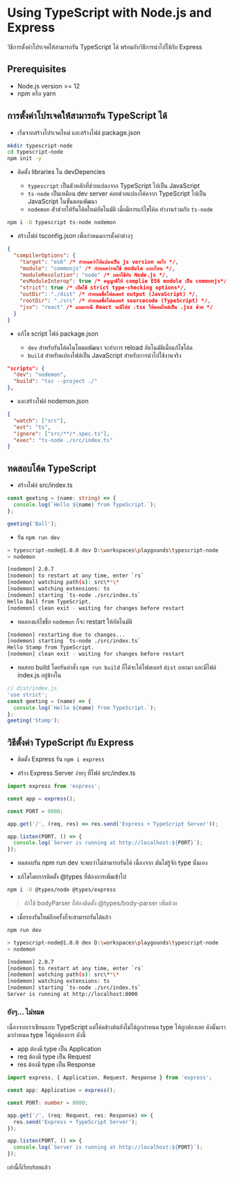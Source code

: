 # Using TypeScript with Node.js and Express

วิธีการตั้งค่าโปรเจคให้สามารถรัน TypeScript ได้ พร้อมกับวิธีการนำไปใช้กับ Express

## Prerequisites

- Node.js version >= 12
- npm หรือ yarn

## การตั้งค่าโปรเจคให้สามารถรัน TypeScript ได้

- เริ่มจากสร้างโปรเจคใหม่ และสร้างไฟล์ package.json

```bash
mkdir typescript-node
cd typescript-node
npm init -y
```

- ติดตั้ง libraries ใน devDepencies

  - `typescript` เป็นตัวหลักที่ช่วยแปลงจาก TypeScript ไปเป็น JavaScript
  - `ts-node` เป็นเหมือน dev server ค่อยช่วยแปลงโค้ดจาก TypeScript ไปเป็น JavaScript ในขั้นตอนพัฒนา
  - `nodemon` ตัวช่วยให้รันโค้ดใหม่อัตโนมัติ เมื่อมีการแก้ไขโค้ด ทำงานร่วมกับ `ts-node`

```bash
npm i -D typescript ts-node nodemon
```

- สร้างไฟล์ tsconfig.json เพื่อกำหนดการตั้งค่าต่างๆ

```json
{
  "compilerOptions": {
    "target": "es6" /* กำหนดว่าให้แปลงเป็น js version อะไร */,
    "module": "commonjs" /* กำหนดว่าจะใช้ module แบบไหน */,
    "moduleResolution": "node" /* บอกใช้กับ Node.js */,
    "esModuleInterop": true /* อนุญาติให้ complie ES6 module เป็น commonjs*/,
    "strict": true /* เปิดใช้ strict type-checking options*/,
    "outDir": "./dist" /* กำหนดชื่อโฟลเดอร์ output (JavaScript) */,
    "rootDir": "./src" /* กำหนดชื่อโฟลเดอร์ sourcecode (TypeScript) */,
    "jsx": "react" /* แถมกรณี React จะมีไฟล์ .tsx ให้คอมไพล์เป็น .jsx ด้วย */
  }
}
```

- แก้ไข script ไฟล์ package.json

  - `dev` สำหรับรันโค้ดในโหมดพัฒนา จะทำการ reload อัตโนมัติเมื่อแก้ไขโค้ด
  - `build` สำหรับแปลงไฟล์เป็น JavaScript สำหรับการนำไปใช้งานจริง

```json
"scripts": {
  "dev": "nodemon",
  "build": "tsc --project ./"
},
```

- และสร้างไฟล์ nodemon.json

```json
{
  "watch": ["src"],
  "ext": "ts",
  "ignore": ["src/**/*.spec.ts"],
  "exec": "ts-node ./src/index.ts"
}
```

## ทดสอบโค้ด TypeScript

- สร้างไฟล์ src/index.ts

```ts
const geeting = (name: string) => {
  console.log(`Hello ${name} from TypeScript.`);
};

geeting('Ball');
```

- รัน `npm run dev`

```bash
> typescript-node@1.0.0 dev D:\workspaces\playgounds\typescript-node
> nodemon

[nodemon] 2.0.7
[nodemon] to restart at any time, enter `rs`
[nodemon] watching path(s): src\**\*
[nodemon] watching extensions: ts
[nodemon] starting `ts-node ./src/index.ts`
Hello Ball from TypeScript.
[nodemon] clean exit - waiting for changes before restart
```

- ทดลองแก้ไขชื่อ `nodemon` ก็จะ restart ให้อัตโนมัติ

```bash
[nodemon] restarting due to changes...
[nodemon] starting `ts-node ./src/index.ts`
Hello Stamp from TypeScript.
[nodemon] clean exit - waiting for changes before restart
```

- ทดสอบ build โดยรันคำสั่ง `npm run build` ก็ได้จะได้โฟลเดอร์ `dist` ออกมา และมีไฟล์ index.js อยู่ข้างใน

```js
// dist/index.js
'use strict';
const geeting = (name) => {
  console.log(`Hello ${name} from TypeScript.`);
};
geeting('Stamp');
```

## วิธีตั้งค่า TypeScript กับ Express

- ติดตั้ง Express รัน `npm i express`

- สร้าง Express Server ง่ายๆ ที่ไฟล์ src/index.ts

```ts
import express from 'express';

const app = express();

const PORT = 8000;

app.get('/', (req, res) => res.send('Express + TypeScript Server'));

app.listen(PORT, () => {
  console.log(`Server is running at http://localhost:${PORT}`);
});
```

- ทดสอบรัน npm run dev จะพบว่าไม่สามารถรันได้ เนื่องจาก มันไม่รู้จัก type นั่นเอง

- แก้ไขโดยการติดตั้ง @types ที่ต้องการเพิ่มเข้าไป

```bash
npm i -D @types/node @types/express
```

> ถ้าใช้ bodyParser ก็ต้องติดตั้ง @types/body-parser เพิ่มด้วย

- เมื่อรองรันใหม่อีกครั้งก็จะสามารถรันได้แล้ว

```bash
npm run dev

> typescript-node@1.0.0 dev D:\workspaces\playgounds\typescript-node
> nodemon

[nodemon] 2.0.7
[nodemon] to restart at any time, enter `rs`
[nodemon] watching path(s): src\**\*
[nodemon] watching extensions: ts
[nodemon] starting `ts-node ./src/index.ts`
Server is running at http://localhost:8000
```

### ยังๆ... ไม่หมด

เนื่องจากเราเขียนแบบ TypeScript แต่โค้ดข้างต้นยังไม่ได้ถูกกำหนด type ให้ถูกต้องเลย ดังนั้นเรามากำหนด type ให้ถูกต้องการ ดังนี้

- app ต้องมี type เป็น Application
- req ต้องมี type เป็น Request
- res ต้องมี type เป็น Response

```ts
import express, { Application, Request, Response } from 'express';

const app: Application = express();

const PORT: number = 8000;

app.get('/', (req: Request, res: Response) => {
  res.send('Express + TypeScript Server');
});

app.listen(PORT, () => {
  console.log(`Server is running at http://localhost:${PORT}`);
});
```

เท่านี้ก็เรียบร้อยแล้ว
